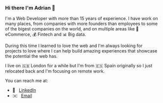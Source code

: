 ### Hi there I'm Adrian 👋

I'm a Web Developer with more than 15 years of experience. I have work on many places, from companies with more founders than employees to some of the bigest companies on the world, and on multiple areas like 🛒 eCommerce, 💰 Fintech and 📊 Big data.

During this time I learned to love the web and I'm always looking for projects to love where I can help build amazing experiences that showcase the potential the web has.

I live on 🇬🇧 London for a while but I'm from 🇪🇸 Spain originally so I just relocated back and I'm focusing on remote work.

You can reach me at:

- 🔗  &nbsp; [LinkedIn](https://www.linkedin.com/in/adrianseijo/?lipi=urn%3Ali%3Apage%3Ad_flagship3_feed%3B3epAHBqRTXaSH4E%2BE8qJjg%3D%3D)
- ✉️ &nbsp; [Email](mailto:kileras+github@gmail.com)

<!--
**kileras/kileras** is a ✨ _special_ ✨ repository because its `README.md` (this file) appears on your GitHub profile.

Here are some ideas to get you started:

- 🔭 I’m currently working on ...
- 🌱 I’m currently learning ...
- 👯 I’m looking to collaborate on ...
- 🤔 I’m looking for help with ...
- 💬 Ask me about ...
- How to reach me: ...
- 😄 Pronouns: ...
- ⚡ Fun fact: ...
-->
